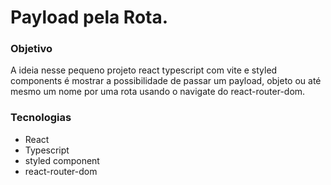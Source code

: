 # Payload pela Rota.

### Objetivo

A ideia nesse pequeno projeto react typescript com vite e styled components é mostrar a possibilidade de passar um payload, objeto ou até mesmo um nome por uma rota usando o navigate do react-router-dom. 

### Tecnologias

* React
* Typescript
* styled component
* react-router-dom